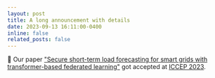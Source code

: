 ```yaml
---
layout: post
title: A long announcement with details
date: 2023-09-13 16:11:00-0400
inline: false
related_posts: false
---
```


:tada: Our paper ["Secure short-term load forecasting for smart grids with transformer-based federated learning"](https://doi.org/10.1109/ICCEP57914.2023.10247363) got accepted at [ICCEP 2023](https://www.iccep.net/).
